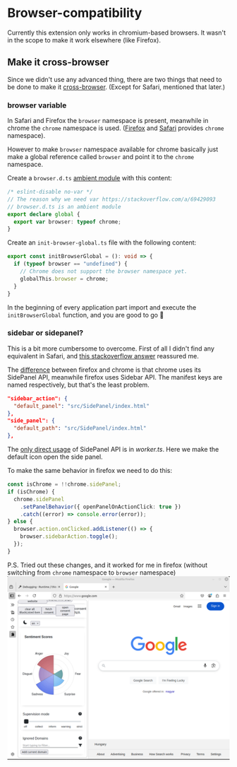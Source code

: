 # Browser-compatibility

Currently this extension only works in chromium-based browsers. It wasn't in the scope to make it work elsewhere (like Firefox).

## Make it cross-browser

Since we didn't use any advanced thing, there are two things that need to be done to make it [cross-browser](https://developer.mozilla.org/en-US/docs/Mozilla/Add-ons/WebExtensions/Build_a_cross_browser_extension).
(Except for Safari, mentioned that later.)

### browser variable

In Safari and Firefox the `browser` namespace is present, meanwhile in chrome the `chrome` namespace is used.
([Firefox](https://developer.mozilla.org/en-US/docs/Mozilla/Add-ons/WebExtensions/Chrome_incompatibilities#firefox_supports_both_the_chrome_and_browser_namespaces) and [Safari](https://developer.apple.com/documentation/safariservices/assessing-your-safari-web-extension-s-browser-compatibility#Review-your-implementation-plan) provides `chrome` namespace).

However to make `browser` namespace available for chrome basically just make a global reference called `browser` and point it to the `chrome` namespace.

Create a `browser.d.ts` [ambient module](https://www.typescriptlang.org/docs/handbook/modules/reference.html#ambient-modules) with this content:
```typescript
/* eslint-disable no-var */
// The reason why we need var https://stackoverflow.com/a/69429093
// browser.d.ts is an ambient module
export declare global {
  export var browser: typeof chrome;
}
```

Create an `init-browser-global.ts` file with the following content:
```typescript
export const initBrowserGlobal = (): void => {
  if (typeof browser == "undefined") {
    // Chrome does not support the browser namespace yet.
    globalThis.browser = chrome;
  }
}
```

In the beginning of every application part import and execute the `initBrowserGlobal` function, and you are good to go 🙂

### sidebar or sidepanel?

This is a bit more cumbersome to overcome.
First of all I didn't find any equivalent in Safari, and [this stackoverflow answer](https://stackoverflow.com/a/66449964) reassured me.

The [difference](https://developer.mozilla.org/en-US/docs/Mozilla/Add-ons/WebExtensions/Chrome_incompatibilities#sidebar_api) between firefox and chrome is that chrome uses its SidePanel API, meanwhile firefox uses Sidebar API.
The manifest keys are named respectively, but that's the least problem.

```json
"sidebar_action": {
  "default_panel": "src/SidePanel/index.html"
},
"side_panel": {
  "default_path": "src/SidePanel/index.html"
},
```

The [only direct usage](../src/worker/worker.ts?plane1#75) of SidePanel API is in *worker.ts*.
Here we make the default icon open the side panel.

To make the same behavior in firefox we need to do this:
```typescript
const isChrome = !!chrome.sidePanel;
if (isChrome) {
  chrome.sidePanel
    .setPanelBehavior({ openPanelOnActionClick: true })
    .catch((error) => console.error(error));
} else {
  browser.action.onClicked.addListener(() => {
    browser.sidebarAction.toggle();
  });
}
```

P.S. Tried out these changes, and it worked for me in firefox (without switching from `chrome` namespace to `browser` namespace)
![Working extension in firefox](used-in-firefox.png)
